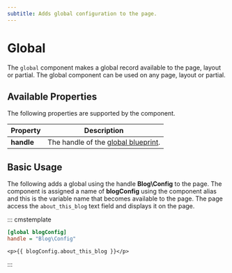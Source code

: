 ```yaml
---
subtitle: Adds global configuration to the page.
---
```

# Global

The `global` component makes a global record available to the page, layout or partial. The global component can be used on any page, layout or partial.

## Available Properties

The following properties are supported by the component.

Property | Description
-------- | -------------
**handle** | The handle of the [global blueprint](../tailor/blueprints.md).

## Basic Usage

The following adds a global using the handle **Blog\Config** to the page. The component is assigned a name of **blogConfig** using the component alias and this is the variable name that becomes available to the page. The page access the `about_this_blog` text field and displays it on the page.

::: cmstemplate
```ini
[global blogConfig]
handle = "Blog\Config"
```
```twig
<p>{{ blogConfig.about_this_blog }}</p>
```
:::
